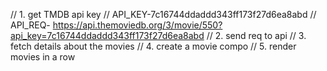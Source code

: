 // 1. get TMDB api key
// API_KEY-7c16744ddaddd343ff173f27d6ea8abd
// API_REQ- https://api.themoviedb.org/3/movie/550?api_key=7c16744ddaddd343ff173f27d6ea8abd
// 2. send req to api
// 3. fetch details about the movies
// 4. create a movie compo
// 5. render movies in a row
